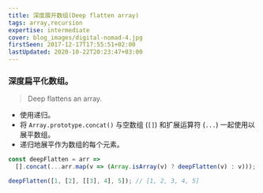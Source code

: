 ```yaml
---
title: 深度展开数组(Deep flatten array)
tags: array,recursion
expertise: intermediate
cover: blog_images/digital-nomad-4.jpg
firstSeen: 2017-12-17T17:55:51+02:00
lastUpdated: 2020-10-22T20:23:47+03:00
---
```


### 深度扁平化数组。

> Deep flattens an array.

- 使用递归。
- 将 `Array.prototype.concat()` 与空数组 (`[]`) 和扩展运算符 (`...`) 一起使用以展平数组。
- 递归地展平作为数组的每个元素。

```js
const deepFlatten = arr =>
  [].concat(...arr.map(v => (Array.isArray(v) ? deepFlatten(v) : v)));
```

```js
deepFlatten([1, [2], [[3], 4], 5]); // [1, 2, 3, 4, 5]
```

